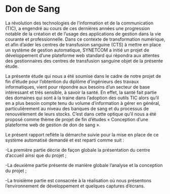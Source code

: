 # Don de Sang

La révolution des technologies de l’information et de la communication (TIC), a engendré au cours de ces dernières années une progression notable de la création et de l’usage des applications de gestion dans la vie courante et professionnelle. Dans ce contexte de transformation numérique, et afin d’aider les centres de transfusion sanguine (CTS) à mettre en place un système de gestion automatique, SYNETCOM a initié un projet de développement d’une plateforme web standard qui répondra aux attentes des gestionnaires des centres de transfusion sanguine objet de la présente étude.

La présente étude qui nous a été soumise dans le cadre de notre projet de fin d’étude pour l’obtention du diplôme d’ingénieurs des travaux informatiques, vient pour répondre aux besoins d’un secteur de base intéressant et très sensible, à savoir la santé.
En effet, la santé fait partie des domaines qui sont à la traine dans l’adoption des outils TIC alors qu’il en a plus besoin compte tenu du volume d’information à gérer en général, particulièrement au niveau des banques de sang et du processus de renouvèlement de leurs stocks. C’est dans cette optique qu’il nous a été proposé comme thème de projet de fin d’études « Conception d’une plateforme web de gestion de don de sang ».

Le présent rapport reflète la démarche suivie pour la mise en place de ce système automatisé demandé et est reparti comme suit :

-La première partie décrie de façon globale la présentation du centre d’accueil ainsi que du projet ;

-La deuxième partie présente de manière globale l’analyse et la conception du projet ;

-La troisième partie est consacrée à la réalisation où nous présentons l’environnement de développement et quelques captures d’écrans.

